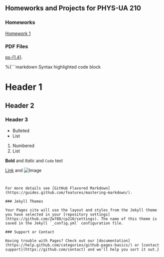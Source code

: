 ## Homeworks and Projects for PHYS-UA 210

### Homeworks
[Homework 1](https://nbviewer.jupyter.org/github/zw788/cp210/blob/master/homeworks/ps-%5B1%5D.ipynb)

### PDF Files
[ps-[1.4]](https://zw788.github.io/cp210/tex/ps__1_4_.pdf).

%{```markdown
Syntax highlighted code block

# Header 1
## Header 2
### Header 3

- Bulleted
- List

1. Numbered
2. List

**Bold** and _Italic_ and `Code` text

[Link](url) and ![Image](src)
```


For more details see [GitHub Flavored Markdown](https://guides.github.com/features/mastering-markdown/).

### Jekyll Themes

Your Pages site will use the layout and styles from the Jekyll theme you have selected in your [repository settings](https://github.com/Zw788/cp210/settings). The name of this theme is saved in the Jekyll `_config.yml` configuration file.

### Support or Contact

Having trouble with Pages? Check out our [documentation](https://help.github.com/categories/github-pages-basics/) or [contact support](https://github.com/contact) and we’ll help you sort it out.}
